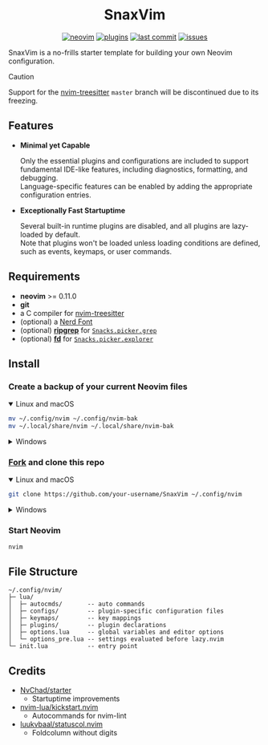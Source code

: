 <h1 align="center">SnaxVim</h1>

<div align="center">

[![neovim](https://img.shields.io/badge/neovim-0.11-red.svg?style=flat-square&color=99e6ff&logo=Neovim&logoColor=white)](https://neovim.io/)
[![plugins](https://img.shields.io/badge/plugins-10-red.svg?style=flat-square&color=99ff99)](https://github.com/SnaxVim/SnaxVim/blob/main/lua/plugins/init.lua)
[![last commit](https://img.shields.io/github/last-commit/SnaxVim/SnaxVim?style=flat-square&color=ffe699)](https://github.com/SnaxVim/SnaxVim/pulse)
[![issues](https://img.shields.io/github/issues/SnaxVim/SnaxVim?style=flat-square&color=ff9999)](https://github.com/SnaxVim/SnaxVim/issues)

</div>

SnaxVim is a no-frills starter template for building your own Neovim configuration.

> [!CAUTION]
> Support for the [nvim-treesitter](https://github.com/nvim-treesitter/nvim-treesitter) `master` branch will be discontinued due to its freezing.

## Features

- **Minimal yet Capable**

  Only the essential plugins and configurations are included to support fundamental IDE-like features, including diagnostics, formatting, and debugging.  
  Language-specific features can be enabled by adding the appropriate configuration entries.

- **Exceptionally Fast Startuptime**

  Several built-in runtime plugins are disabled, and all plugins are lazy-loaded by default.  
  Note that plugins won't be loaded unless loading conditions are defined, such as events, keymaps, or user commands.

## Requirements

- **neovim** >= 0.11.0
- **git**
- a C compiler for [nvim-treesitter](https://github.com/nvim-treesitter/nvim-treesitter)
- (optional) a [Nerd Font](https://www.nerdfonts.com/)
- (optional) **[ripgrep](https://github.com/BurntSushi/ripgrep)** for [`Snacks.picker.grep`](https://github.com/folke/snacks.nvim/blob/main/docs/picker.md#grep)
- (optional) **[fd](https://github.com/sharkdp/fd)** for [`Snacks.picker.explorer`](https://github.com/folke/snacks.nvim/blob/main/docs/picker.md#explorer)

## Install

### Create a backup of your current Neovim files

<details open><summary>Linux and macOS</summary>

```sh
mv ~/.config/nvim ~/.config/nvim-bak
mv ~/.local/share/nvim ~/.local/share/nvim-bak
```

</details>

<details><summary>Windows</summary>

```bat
move %LOCALAPPDATA%\nvim %LOCALAPPDATA%\nvim-bak
move %LOCALAPPDATA%\nvim-data %LOCALAPPDATA%\nvim-bak-data
```

</details>

### [Fork](https://github.com/SnaxVim/SnaxVim/fork) and clone this repo

<details open><summary>Linux and macOS</summary>

```sh
git clone https://github.com/your-username/SnaxVim ~/.config/nvim
```

</details>

<details><summary>Windows</summary>

```bat
git clone https://github.com/your-username/SnaxVim %LOCALAPPDATA%/nvim
```

</details>

### Start Neovim

```
nvim
```

## File Structure

```
~/.config/nvim/
├─ lua/
│  ├─ autocmds/       -- auto commands
│  ├─ configs/        -- plugin-specific configuration files
│  ├─ keymaps/        -- key mappings
│  ├─ plugins/        -- plugin declarations
│  ├─ options.lua     -- global variables and editor options
│  └─ options_pre.lua -- settings evaluated before lazy.nvim
└─ init.lua           -- entry point
```

## Credits

- [NvChad/starter](https://github.com/NvChad/starter)
    - Startuptime improvements
- [nvim-lua/kickstart.nvim](https://github.com/nvim-lua/kickstart.nvim)
    - Autocommands for nvim-lint
- [luukvbaal/statuscol.nvim](https://github.com/luukvbaal/statuscol.nvim)
    - Foldcolumn without digits
